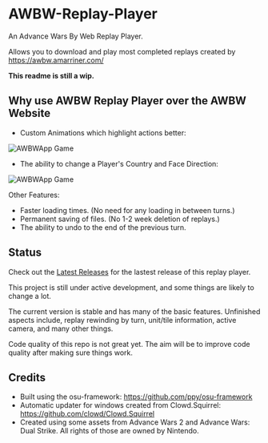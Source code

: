 # AWBW-Replay-Player
An Advance Wars By Web Replay Player.

Allows you to download and play most completed replays created by https://awbw.amarriner.com/

**This readme is still a wip.**

## Why use AWBW Replay Player over the AWBW Website

* Custom Animations which highlight actions better:

![AWBWApp Game](https://user-images.githubusercontent.com/7556376/161029272-f3c407d9-3435-4fac-a1d2-2251e5f6c3a4.gif)

* The ability to change a Player's Country and Face Direction:

![AWBWApp Game](https://user-images.githubusercontent.com/7556376/161029827-de7e3f3f-2333-4060-a178-e62ad96a9126.gif)

Other Features:
* Faster loading times. (No need for any loading in between turns.)
* Permanent saving of files. (No 1-2 week deletion of replays.)
* The ability to undo to the end of the previous turn.

## Status

Check out the [Latest Releases](https://github.com/DeamonHunter/AWBW-Replay-Player/releases/latest) for the lastest release of this replay player.

This project is still under active development, and some things are likely to change a lot.

The current version is stable and has many of the basic features. Unfinished aspects include, replay rewinding by turn, unit/tile information, active camera, and many other things.

Code quality of this repo is not great yet. The aim will be to improve code quality after making sure things work.

## Credits

* Built using the osu-framework: https://github.com/ppy/osu-framework
* Automatic updater for windows created from Clowd.Squirrel: https://github.com/clowd/Clowd.Squirrel
* Created using some assets from Advance Wars 2 and Advance Wars: Dual Strike. All rights of those are owned by Nintendo.
